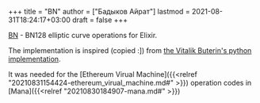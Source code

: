 +++
title = "BN"
author = ["Бадыков Айрат"]
lastmod = 2021-08-31T18:24:17+03:00
draft = false
+++

[BN](https://github.com/mana-ethereum/bn) - BN128 elliptic curve operations for Elixir.

The implementation is inspired (copied :]) from [the Vitalik Buterin's python implementation](https://github.com/ethereum/py%5Fecc).

It was needed for the [Ethereum Virual Machine]({{<relref "20210831154424-ethereum_virual_machine.md#" >}}) operation codes in [Mana]({{<relref "20210830184907-mana.md#" >}})
